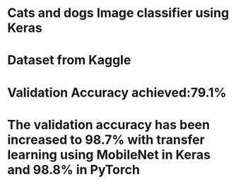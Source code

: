 <h1> Cats and dogs Image classifier using Keras</h1>
<h1> Dataset from Kaggle</h1>
<h1> Validation Accuracy achieved:79.1%</h1>
<h1> The validation accuracy has been increased to 98.7% with transfer learning using MobileNet in Keras and 98.8% in PyTorch</h1>


